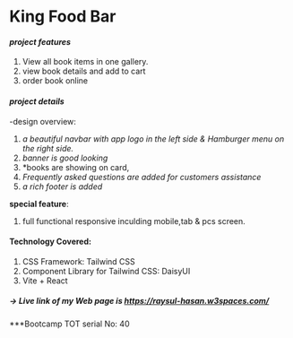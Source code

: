 # King Food Bar

#### *project features*
1. View all book items in one gallery.
2.  view book details and add to cart
3. order book online 
#### *project details*
-design overview:
  1. *a beautiful navbar with app logo in the left side & Hamburger menu on the right side.*
  2. *banner is good looking*
  3. *books  are showing on card,
  4. *Frequently asked questions are added for customers assistance*
  5. *a rich footer is added*
  
  **special feature**: 

1. full functional responsive inculding mobile,tab & pcs screen.

#### Technology Covered:
1. CSS Framework: Tailwind CSS
2. Component Library for Tailwind CSS: DaisyUI
3. Vite + React
##### -> Live link of my Web page is <https://raysul-hasan.w3spaces.com/>

***Bootcamp TOT serial No: 40